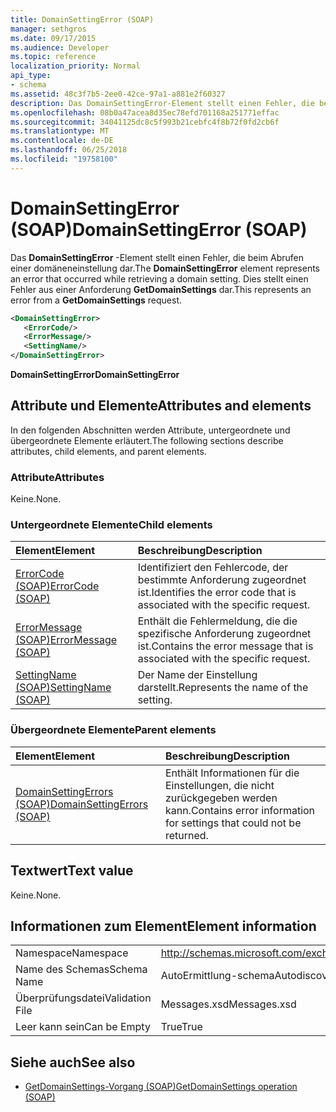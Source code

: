 ```yaml
---
title: DomainSettingError (SOAP)
manager: sethgros
ms.date: 09/17/2015
ms.audience: Developer
ms.topic: reference
localization_priority: Normal
api_type:
- schema
ms.assetid: 48c3f7b5-2ee0-42ce-97a1-a881e2f60327
description: Das DomainSettingError-Element stellt einen Fehler, die beim Abrufen einer domäneneinstellung dar. Dies stellt einen Fehler aus einer Anforderung GetDomainSettings dar.
ms.openlocfilehash: 08b0a47acea8d35ec78efd701168a251771effac
ms.sourcegitcommit: 34041125dc8c5f993b21cebfc4f8b72f0fd2cb6f
ms.translationtype: MT
ms.contentlocale: de-DE
ms.lasthandoff: 06/25/2018
ms.locfileid: "19758100"
---
```

# <a name="domainsettingerror-soap"></a><span data-ttu-id="36448-104">DomainSettingError (SOAP)</span><span class="sxs-lookup"><span data-stu-id="36448-104">DomainSettingError (SOAP)</span></span>

<span data-ttu-id="36448-105">Das **DomainSettingError** -Element stellt einen Fehler, die beim Abrufen einer domäneneinstellung dar.</span><span class="sxs-lookup"><span data-stu-id="36448-105">The **DomainSettingError** element represents an error that occurred while retrieving a domain setting.</span></span> <span data-ttu-id="36448-106">Dies stellt einen Fehler aus einer Anforderung **GetDomainSettings** dar.</span><span class="sxs-lookup"><span data-stu-id="36448-106">This represents an error from a **GetDomainSettings** request.</span></span> 
  
```XML
<DomainSettingError>
   <ErrorCode/>
   <ErrorMessage/>
   <SettingName/>
</DomainSettingError>
```

 <span data-ttu-id="36448-107">**DomainSettingError**</span><span class="sxs-lookup"><span data-stu-id="36448-107">**DomainSettingError**</span></span>
## <a name="attributes-and-elements"></a><span data-ttu-id="36448-108">Attribute und Elemente</span><span class="sxs-lookup"><span data-stu-id="36448-108">Attributes and elements</span></span>

<span data-ttu-id="36448-109">In den folgenden Abschnitten werden Attribute, untergeordnete und übergeordnete Elemente erläutert.</span><span class="sxs-lookup"><span data-stu-id="36448-109">The following sections describe attributes, child elements, and parent elements.</span></span>
  
### <a name="attributes"></a><span data-ttu-id="36448-110">Attribute</span><span class="sxs-lookup"><span data-stu-id="36448-110">Attributes</span></span>

<span data-ttu-id="36448-111">Keine.</span><span class="sxs-lookup"><span data-stu-id="36448-111">None.</span></span>
  
### <a name="child-elements"></a><span data-ttu-id="36448-112">Untergeordnete Elemente</span><span class="sxs-lookup"><span data-stu-id="36448-112">Child elements</span></span>

|<span data-ttu-id="36448-113">**Element**</span><span class="sxs-lookup"><span data-stu-id="36448-113">**Element**</span></span>|<span data-ttu-id="36448-114">**Beschreibung**</span><span class="sxs-lookup"><span data-stu-id="36448-114">**Description**</span></span>|
|:-----|:-----|
|[<span data-ttu-id="36448-115">ErrorCode (SOAP)</span><span class="sxs-lookup"><span data-stu-id="36448-115">ErrorCode (SOAP)</span></span>](errorcode-soap.md) <br/> |<span data-ttu-id="36448-116">Identifiziert den Fehlercode, der bestimmte Anforderung zugeordnet ist.</span><span class="sxs-lookup"><span data-stu-id="36448-116">Identifies the error code that is associated with the specific request.</span></span>  <br/> |
|[<span data-ttu-id="36448-117">ErrorMessage (SOAP)</span><span class="sxs-lookup"><span data-stu-id="36448-117">ErrorMessage (SOAP)</span></span>](errormessage-soap.md) <br/> |<span data-ttu-id="36448-118">Enthält die Fehlermeldung, die die spezifische Anforderung zugeordnet ist.</span><span class="sxs-lookup"><span data-stu-id="36448-118">Contains the error message that is associated with the specific request.</span></span>  <br/> |
|[<span data-ttu-id="36448-119">SettingName (SOAP)</span><span class="sxs-lookup"><span data-stu-id="36448-119">SettingName (SOAP)</span></span>](settingname-soap.md) <br/> |<span data-ttu-id="36448-120">Der Name der Einstellung darstellt.</span><span class="sxs-lookup"><span data-stu-id="36448-120">Represents the name of the setting.</span></span>  <br/> |
   
### <a name="parent-elements"></a><span data-ttu-id="36448-121">Übergeordnete Elemente</span><span class="sxs-lookup"><span data-stu-id="36448-121">Parent elements</span></span>

|<span data-ttu-id="36448-122">**Element**</span><span class="sxs-lookup"><span data-stu-id="36448-122">**Element**</span></span>|<span data-ttu-id="36448-123">**Beschreibung**</span><span class="sxs-lookup"><span data-stu-id="36448-123">**Description**</span></span>|
|:-----|:-----|
|[<span data-ttu-id="36448-124">DomainSettingErrors (SOAP)</span><span class="sxs-lookup"><span data-stu-id="36448-124">DomainSettingErrors (SOAP)</span></span>](domainsettingerrors-soap.md) <br/> |<span data-ttu-id="36448-125">Enthält Informationen für die Einstellungen, die nicht zurückgegeben werden kann.</span><span class="sxs-lookup"><span data-stu-id="36448-125">Contains error information for settings that could not be returned.</span></span>  <br/> |
   
## <a name="text-value"></a><span data-ttu-id="36448-126">Textwert</span><span class="sxs-lookup"><span data-stu-id="36448-126">Text value</span></span>

<span data-ttu-id="36448-127">Keine.</span><span class="sxs-lookup"><span data-stu-id="36448-127">None.</span></span>
  
## <a name="element-information"></a><span data-ttu-id="36448-128">Informationen zum Element</span><span class="sxs-lookup"><span data-stu-id="36448-128">Element information</span></span>

|||
|:-----|:-----|
|<span data-ttu-id="36448-129">Namespace</span><span class="sxs-lookup"><span data-stu-id="36448-129">Namespace</span></span>  <br/> |http://schemas.microsoft.com/exchange/2010/Autodiscover  <br/> |
|<span data-ttu-id="36448-130">Name des Schemas</span><span class="sxs-lookup"><span data-stu-id="36448-130">Schema Name</span></span>  <br/> |<span data-ttu-id="36448-131">AutoErmittlung-schema</span><span class="sxs-lookup"><span data-stu-id="36448-131">Autodiscover schema</span></span>  <br/> |
|<span data-ttu-id="36448-132">Überprüfungsdatei</span><span class="sxs-lookup"><span data-stu-id="36448-132">Validation File</span></span>  <br/> |<span data-ttu-id="36448-133">Messages.xsd</span><span class="sxs-lookup"><span data-stu-id="36448-133">Messages.xsd</span></span>  <br/> |
|<span data-ttu-id="36448-134">Leer kann sein</span><span class="sxs-lookup"><span data-stu-id="36448-134">Can be Empty</span></span>  <br/> |<span data-ttu-id="36448-135">True</span><span class="sxs-lookup"><span data-stu-id="36448-135">True</span></span>  <br/> |
   
## <a name="see-also"></a><span data-ttu-id="36448-136">Siehe auch</span><span class="sxs-lookup"><span data-stu-id="36448-136">See also</span></span>

- [<span data-ttu-id="36448-137">GetDomainSettings-Vorgang (SOAP)</span><span class="sxs-lookup"><span data-stu-id="36448-137">GetDomainSettings operation (SOAP)</span></span>](getdomainsettings-operation-soap.md)

